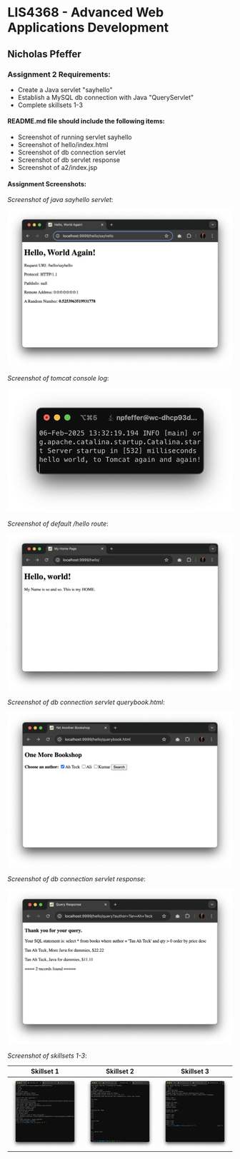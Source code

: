 # LIS4368 - Advanced Web Applications Development

## Nicholas Pfeffer

### Assignment 2 Requirements:

* Create a Java servlet "sayhello"
* Establish a MySQL db connection with Java "QueryServlet"
* Complete skillsets 1-3

#### README.md file should include the following items:

* Screenshot of running servlet sayhello
* Screenshot of hello/index.html
* Screenshot of db connection servlet
* Screenshot of db servlet response
* Screenshot of a2/index.jsp

#### Assignment Screenshots:

*Screenshot of java sayhello servlet*:

![sayhello servlet](img/sayhello.png)

*Screenshot of tomcat console log*:

![tomcat console log](img/helloagain.png)

*Screenshot of default /hello route*:

![helloindex.png](img/helloindex.png)

*Screenshot of db connection servlet querybook.html*:

![index.jsp Screenshot](img/servlet.png)

*Screenshot of db connection servlet response*:

![index.jsp Screenshot](img/servletresponse.png)

*Screenshot of skillsets 1-3*:

| Skillset 1 | Skillset 2 | Skillset 3 |
|------------|------------|------------|
| ![Skillset 1](img/ss1_lis4368.png) | ![Skillset 2](img/ss2_lis4368.png) | ![Skillset 3](img/ss3_lis4368.png) |